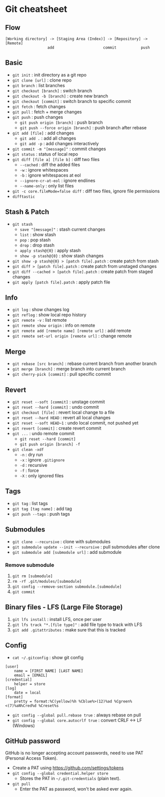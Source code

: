 # Git cheatsheet

## Flow
```
[Working directory] -> [Staging Area (Index)] -> [Repository] -> [Remote]
                   add                      commit           push
```

## Basic
- `git init` : init directory as a git repo
- `git clone [url]` : clone repo
- `git branch` : list branches
- `git checkout [branch]` : switch branch
- `git checkout -b [branch]` : create new branch
- `git checkout [commit]` : switch branch to specific commit
- `git fetch` : fetch changes
- `git pull` : fetch + merge changes
- `git push` : push changes
    - `git push origin [branch]` : push branch
    - `git push --force origin [branch]` : push branch after rebase
- `git add [file]` : add changes
    - `git add .` : add all changes
    - `git add -p` : add changes interactively
- `git commit -m "[message]"` : commit changes
- `git status` : status of local repo
- `git diff [file a] [file b]` : diff two files
    - `--cached` : diff the added files
    - `-w` : ignore whitespaces
    - `-b` : ignore whitespaces at eol
    - `--ignore-cr-at-eol` : ignore endlines
    - `--name-only` : only list files
- `git -c core.fileMode=false diff` : diff two files, ignore file permissions
- `difftastic`

## Stash & Patch
- `git stash`
    - `save "[message]"` : stash current changes
    - `list` : show stash
    - `pop` : pop stash
    - `drop` : drop stash
    - `apply stash@{0}` : apply stash
    - `show -p stash@{0}` : show stash changes
- `git show -p stash@{0} > [patch file].patch` : create patch from stash
- `git diff > [patch file].patch` : create patch from unstaged changes
- `git diff --cached > [patch file].patch` : create patch from staged changes
- `git apply [patch file].patch` : apply patch file

## Info
- `git log` : show changes log
- `git reflog` : show local repo history
- `git remote -v` : list remote
- `git remote show origin` : info on remote
- `git remote add [remote name] [remote url]` : add remote
- `git remote set-url origin [remote url]` : change remote

## Merge
- `git rebase [src branch]` : rebase current branch from another branch
- `git merge [branch]` : merge branch into current branch
- `git cherry-pick [commit]` : pull specific commit

## Revert
- `git reset --soft [commit]` : unstage commit
- `git reset --hard [commit]` : undo commit
- `git checkout [file]` : revert local change to a file
- `git reset --hard HEAD` : revert all local changes
- `git reset --soft HEAD~1` : undo local commit, not pushed yet
- `git revert [commit]` : create revert commit
- `git ...` : undo remote commit
    - `git reset --hard [commit]`
    - `git push origin [branch] -f`
- `git clean -xdf`
    - `-n` : dry run
    - `-x` : ignore `.gitignore`
    - `-d` : recursive
    - `-f` : force
    - `-X` : only ignored files

## Tags
- `git tag` : list tags
- `git tag [tag name]` : add tag
- `git push --tags` : push tags

## Submodules
- `git clone --recursive` : clone with submodules
- `git submodule update --init --recursive` : pull submodules after clone
- `git submodule add [submodule url]` : add submodule

### Remove submodule
1. `git rm [submodule]`
2. `rm -rf .git/modules/[submodule]`
3. `git config --remove-section submodule.[submodule]`
4. `git commit`

## Binary files - LFS (Large File Storage)
1. `git lfs install` : install LFS, once per user
2. `git lfs track "*.[file type]"` : add file type to track with LFS
3. `git add .gitattributes` : make sure that this is tracked

## Config
- `cat ~/.gitconfig` : show git config
```
[user]
	name = [FIRST NAME] [LAST NAME]
	email = [EMAIL]
[credential]
	helper = store
[log]
	date = local
[format]
	pretty = format:%C(yellow)%h %Cblue%>(12)%ad %Cgreen%<(7)%aN%Cred%d %Creset%s
```

- `git config --global pull.rebase true` : always rebase on pull
- `git config --global core.autocrlf true` : convert CRLF <-> LF (Windows)

## GitHub password
GitHub is no longer accepting account passwords, need to use PAT (Personal Access Token).

- Create a PAT using <https://github.com/settings/tokens>
- `git config --global credential.helper store`
    - Stores the PAT in `~/.git-credentials` (plain text).
- `git pull`
    - Enter the PAT as password, won't be asked ever again.
